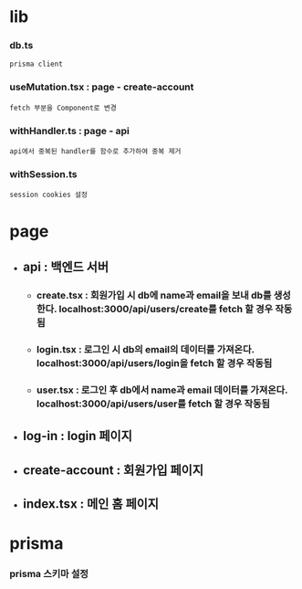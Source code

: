 # lib

### db.ts

`prisma client`

### useMutation.tsx : page - create-account

`fetch 부분을 Component로 변경`

### withHandler.ts : page - api

`api에서 중복된 handler를 함수로 추가하여 중복 제거`

### withSession.ts

`session cookies 설정`

# page

- ## api : 백엔드 서버

  - ### create.tsx : 회원가입 시 db에 name과 email을 보내 db를 생성한다. localhost:3000/api/users/create를 fetch 할 경우 작동됨
  - ### login.tsx : 로그인 시 db의 email의 데이터를 가져온다. localhost:3000/api/users/login을 fetch 할 경우 작동됨
  - ### user.tsx : 로그인 후 db에서 name과 email 데이터를 가져온다. localhost:3000/api/users/user를 fetch 할 경우 작동됨

- ## log-in : login 페이지

- ## create-account : 회원가입 페이지

- ## index.tsx : 메인 홈 페이지

# prisma

### prisma 스키마 설정
